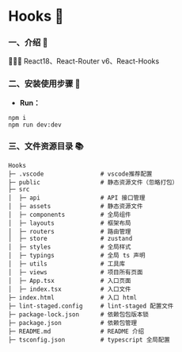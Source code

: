 <!--
 * @Author: liuyongqing
 * @Date: 2023-09-06 19:51:49
 * @LastEditors: liuyongqing
 * @LastEditTime: 2023-09-06 20:11:47
-->
# Hooks 🚀

### 一、介绍 📖

🚀🚀🚀  React18、React-Router v6、React-Hooks

### 二、安装使用步骤 📑

- **Run：**

```text
npm i
npm run dev:dev
```
### 三、文件资源目录 📚

```text
Hooks
├─ .vscode                # vscode推荐配置
├─ public                 # 静态资源文件（忽略打包）
├─ src
│  ├─ api                 # API 接口管理
│  ├─ assets              # 静态资源文件
│  ├─ components          # 全局组件
│  ├─ layouts             # 框架布局
│  ├─ routers             # 路由管理
│  ├─ store               # zustand
│  ├─ styles              # 全局样式
│  ├─ typings             # 全局 ts 声明
│  ├─ utils               # 工具库
│  ├─ views               # 项目所有页面
│  ├─ App.tsx             # 入口页面
│  ├─ index.tsx           # 入口文件
├─ index.html             # 入口 html
├─ lint-staged.config     # lint-staged 配置文件
├─ package-lock.json      # 依赖包包版本锁
├─ package.json           # 依赖包管理
├─ README.md              # README 介绍
├─ tsconfig.json          # typescript 全局配置
```


